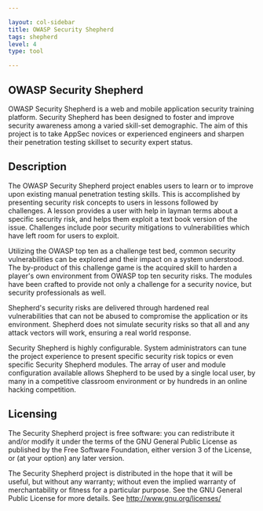 ```yaml
---

layout: col-sidebar
title: OWASP Security Shepherd
tags: shepherd
level: 4
type: tool

---
```


## OWASP Security Shepherd
OWASP Security Shepherd is a web and mobile application security training platform. Security Shepherd has been designed to foster and improve security awareness among a varied skill-set demographic. The aim of this project is to take AppSec novices or experienced engineers and sharpen their penetration testing skillset to security expert status.

## Description

The OWASP Security Shepherd project enables users to learn or to improve upon existing manual penetration testing skills. This is accomplished by presenting security risk concepts to users in lessons followed by challenges. A lesson provides a user with help in layman terms about a specific security risk, and helps them exploit a text book version of the issue. Challenges include poor security mitigations to vulnerabilities which have left room for users to exploit.  

Utilizing the OWASP top ten as a challenge test bed, common security vulnerabilities can be explored and their impact on a system understood. The by-product of this challenge game is the acquired skill to harden a player's own environment from OWASP top ten security risks. The modules have been crafted to provide not only a challenge for a security novice, but security professionals as well.  

Shepherd's security risks are delivered through hardened real vulnerabilities that can not be abused to compromise the application or its environment. Shepherd does not simulate security risks so that all and any attack vectors will work, ensuring a real world response.  

Security Shepherd is highly configurable. System administrators can tune the project experience to present specific security risk topics or even specific Security Shepherd modules. The array of user and module configuration available allows Shepherd to be used by a single local user, by many in a competitive classroom environment or by hundreds in an online hacking competition.  

## Licensing

The Security Shepherd project is free software: you can redistribute it and/or modify it under the terms of the GNU General Public License as published by the Free Software Foundation, either version 3 of the License, or (at your option) any later version.  

The Security Shepherd project is distributed in the hope that it will be useful, but without any warranty; without even the implied warranty of merchantability or fitness for a particular purpose. See the GNU General Public License for more details. See http://www.gnu.org/licenses/
